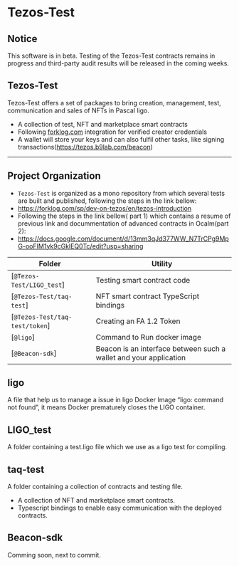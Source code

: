 # Tezos-Test

## Notice

This software is in beta. Testing of the Tezos-Test contracts
remains in progress and third-party audit results will be released 
in the coming weeks.

## Tezos-Test

Tezos-Test offers a set of packages to bring creation, management, test, communication and sales of NFTs in Pascal ligo.
-   A collection of test, NFT and marketplace smart contracts
-   Following [forklog.com](https://forklog.com/sp/dev-on-tezos/en/tezos-introduction) integration for verified creator credentials
-   A wallet will store your keys and can also fulfil other tasks, like signing transactions(https://tezos.b9lab.com/beacon)
---
## Project Organization
-   `Tezos-Test` is organized as a mono repository from which several tests are built and published, following the steps in the link bellow:
-   https://forklog.com/sp/dev-on-tezos/en/tezos-introduction
-   Following the steps in the link bellow( part 1) which contains a resume of previous link and docummentation of advanced contracts in Ocalm(part 2):
-   https://docs.google.com/document/d/13mm3qJd377WW_N7TrCPg9MpG-ooFIM1yk9cGklEQ0Tc/edit?usp=sharing

| Folder                                                    | Utility                                  |
| --------------------------------------------------------- | ---------------------------------------- |
| [`@Tezos-Test/LIGO_test`]                                 | Testing smart contract code              |
| [`@Tezos-Test/taq-test`]                                  | NFT smart contract TypeScript bindings   |
| [`@Tezos-Test/taq-test/token`]                            | Creating an FA 1.2 Token                 |
| [`@ligo`]                                                 | Command to Run docker image              |
| [`@Beacon-sdk`]                                               | Beacon is an interface between such a wallet and your application              |

## ligo
A file that help us to manage a issue in ligo Docker Image “ligo: command not found”, it means Docker prematurely closes the LIGO container.

## LIGO_test

A folder containing a test.ligo file which we use as a ligo test for compiling.

## taq-test

A folder containing a collection of contracts and testing file.

-   A collection of NFT and marketplace smart contracts.
-   Typescript bindings to enable easy communication with the deployed contracts.

## Beacon-sdk

Comming soon, next to commit.


